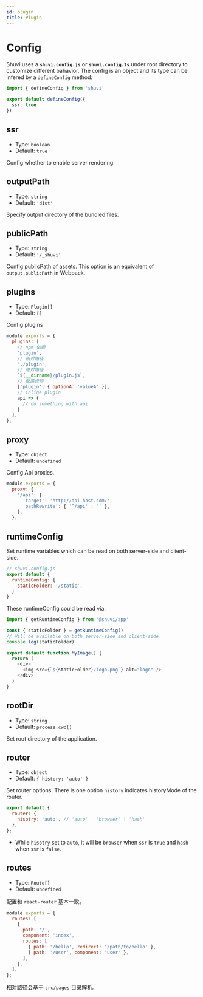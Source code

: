 ```yaml
---
id: plugin
title: Plugin
---
```


# Config

Shuvi uses a **`shuvi.config.js`** or **`shuvi.config.ts`** under root directory to customize different bahavior.
The config is an object and its type can be infered by a `defineConfig` method:

```typescript  title="shuvi.config.js"
import { defineConfig } from 'shuvi'

export default defineConfig({
  ssr: true
})
```


## ssr

- Type: `boolean`
- Default: `true`

Config whether to enable server rendering.


## outputPath

- Type: `string`
- Default: `'dist'`

Specify output directory of the bundled files.

## publicPath

- Type: `string`
- Default: `'/_shuvi'`


Config publicPath of assets. This option is an equivalent of `output.publicPath` in Webpack.


## plugins

- Type: `Plugin[]`
- Default: `[]`

Config plugins

```js
module.exports = {
  plugins: [
    // npm 依赖
    'plugin',
    // 相对路径
    './plugin',
    // 绝对路径
    `${__dirname}/plugin.js`,
    // 配置选项
    ['plugin', { optionA: 'valueA' }],
    // inline plugin
    api => {
      // do something with api
    }
  ],
};
```

## proxy

- Type: `object`
- Default: `undefined`

Config Api proxies.

```js
module.exports = {
  proxy: {
    '/api': {
      'target': 'http://api.host.com/',
      'pathRewrite': { '^/api' : '' },
    },
  },
```

## runtimeConfig

Set runtime variables which can be read on both server-side and client-side.

```js
// shuvi.config.js
export default {
  runtimeConfig: {
    staticFolder: '/static',
  }
}
```

These runtimeConfig could be read via:
```js
import { getRuntimeConfig } from '@shuvi/app'

const { staticFolder } = getRuntimeConfig()
// Will be available on both server-side and client-side
console.log(staticFolder)

export default function MyImage() {
  return (
    <div>
      <img src={`${staticFolder}/logo.png`} alt="logo" />
    </div>
  )
}
```

## rootDir

- Type: `string`
- Default: `process.cwd()`

Set root directory of the application.

## router

- Type: `object`
- Default: `{ history: 'auto' }`

Set router options. There is one option `history` indicates historyMode of the router.

```js
export default {
  router: {
    hisotry: 'auto', // 'auto' | 'browser' | 'hash'
  },
};
```
* While `hisotry` set to `auto`, it will be `browser` when `ssr` is `true` and `hash` when `ssr` is `false`.


## routes

- Type: `Route[]`
- Default: `undefined`

配置和 `react-router` 基本一致。

```js
module.exports = {
  routes: [
    {
      path: '/',
      component: 'index',
      routes: [
        { path: '/hello', redirect: '/path/to/hello' },
        { path: '/user', component: 'user' },
      ],
    },
  ],
};
```

相对路径会基于 `src/pages` 目录解析。


